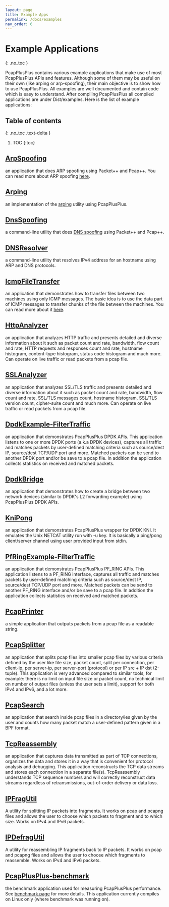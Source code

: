```yaml
---
layout: page
title: Example Apps
permalink: /docs/examples
nav_order: 6
---
```


# Example Applications
{: .no_toc }

PcapPlusPlus contains various example applications that make use of most PcapPlusPlus APIs and features. Although some of them may be useful on their own (like arping or arp-spoofing), their main objective is to show how to use PcapPlusPlus. All examples are well documented and contain code which is easy to understand. After compiling PcapPlusPlus all compiled applications are under Dist/examples. Here is the list of example applications:

## Table of contents
{: .no_toc .text-delta }

1. TOC
{:toc}

## [ArpSpoofing](https://github.com/seladb/PcapPlusPlus/tree/master/Examples/ArpSpoofing)

an application that does ARP spoofing using Packet++ and Pcap++. You can read more about ARP spoofing [here](https://en.wikipedia.org/wiki/ARP_spoofing).

## [Arping](https://github.com/seladb/PcapPlusPlus/tree/master/Examples/Arping)

an implementation of the [arping](https://en.wikipedia.org/wiki/Arping) utility using PcapPlusPlus.

## [DnsSpoofing](https://github.com/seladb/PcapPlusPlus/tree/master/Examples/DnsSpoofing)

a command-line utility that does [DNS spoofing](https://en.wikipedia.org/wiki/DNS_spoofing) using Packet++ and Pcap++.

## [DNSResolver](https://github.com/seladb/PcapPlusPlus/tree/master/Examples/DNSResolver)

a command-line utility that resolves IPv4 address for an hostname using ARP and DNS protocols.

## [IcmpFileTransfer](https://github.com/seladb/PcapPlusPlus/tree/master/Examples/IcmpFileTransfer)

an application that demonstrates how to transfer files between two machines using only ICMP messages. The basic idea is to use the data part of ICMP messages to transfer chunks of the file between the machines. You can read more about it [here](http://www.unixist.com/security/data-transfer-over-icmp/index.html).

## [HttpAnalyzer](https://github.com/seladb/PcapPlusPlus/tree/master/Examples/HttpAnalyzer)

an application that analyzes HTTP traffic and presents detailed and diverse information about it such as packet count and rate, bandwidth, flow count and rate, HTTP requests and responses count and rate, hostname histogram, content-type histogram, status code histogram and much more. Can operate on live traffic or read packets from a pcap file.

## [SSLAnalyzer](https://github.com/seladb/PcapPlusPlus/tree/master/Examples/SSLAnalyzer)

an application that analyzes SSL/TLS traffic and presents detailed and diverse information about it such as packet count and rate, bandwidth, flow count and rate, SSL/TLS messages count, hostname histogram, SSL/TLS version count, cipher-suite count and much more. Can operate on live traffic or read packets from a pcap file.

## [DpdkExample-FilterTraffic](https://github.com/seladb/PcapPlusPlus/tree/master/Examples/DpdkExample-FilterTraffic)

an application that demonstrates PcapPlusPlus DPDK APIs. This application listens to one or more DPDK ports (a.k.a DPDK devices), captures all traffic and matches packets by user-defined matching criteria such as source/dest IP, source/dest TCP/UDP port and more. Matched packets can be send to another DPDK port and/or be save to a pcap file. In addition the application collects statistics on received and matched packets.

## [DpdkBridge](https://github.com/seladb/PcapPlusPlus/tree/master/Examples/DpdkBridge)

an application that demonstrates how to create a bridge between two network devices (similar to DPDK's L2 forwarding example) using PcapPlusPlus DPDK APIs.

## [KniPong](https://github.com/seladb/PcapPlusPlus/tree/master/Examples/KniPong)

an application that demonstrates PcapPlusPlus wrapper for DPDK KNI. It emulates the Unix NETCAT utility run with -u key. It is basically a ping/pong client/server channel using user provided input from stdin.

## [PfRingExample-FilterTraffic](https://github.com/seladb/PcapPlusPlus/tree/master/Examples/PfRingExample-FilterTraffic)

an application that demonstrates PcapPlusPlus PF_RING APIs. This application listens to a PF_RING interface, captures all traffic and matches packets by user-defined matching criteria such as source/dest IP, source/dest TCP/UDP port and more. Matched packets can be send to another PF_RING interface and/or be save to a pcap file. In addition the application collects statistics on received and matched packets.

## [PcapPrinter](https://github.com/seladb/PcapPlusPlus/tree/master/Examples/PcapPrinter)

a simple application that outputs packets from a pcap file as a readable string.

## [PcapSplitter](https://github.com/seladb/PcapPlusPlus/tree/master/Examples/PcapSplitter)

an application that splits pcap files into smaller pcap files by various criteria defined by the user like file size, packet count, split per connection, per client-ip, per server-ip, per server-port (protocol) or per IP src + IP dst (2-tuple). This application is very advanced compared to similar tools, for example: there is no limit on input file size or packet count, no technical limit on number of output files (unless the user sets a limit), support for both IPv4 and IPv6, and a lot more.

## [PcapSearch](https://github.com/seladb/PcapPlusPlus/tree/master/Examples/PcapSearch)

an application that search inside pcap files in a directory/ies given by the user and counts how many packet match a user-defined pattern given in a BPF format.

## [TcpReassembly](https://github.com/seladb/PcapPlusPlus/tree/master/Examples/TcpReassembly)

an application that captures data transmitted as part of TCP connections, organizes the data and stores it in a way that is convenient for protocol analysis and debugging. This application reconstructs the TCP data streams and stores each connection in a separate file(s). TcpReassembly understands TCP sequence numbers and will correctly reconstruct data streams regardless of retransmissions, out-of-order delivery or data loss.

## [IPFragUtil](https://github.com/seladb/PcapPlusPlus/tree/master/Examples/IPFragUtil)

A utility for splitting IP packets into fragments. It works on pcap and pcapng files and allows the user to choose which packets to fragment and to which size. Works on IPv4 and IPv6 packets.

## [IPDefragUtil](https://github.com/seladb/PcapPlusPlus/tree/master/Examples/IPDefragUtil)

A utility for reassembling IP fragments back to IP packets. It works on pcap and pcapng files and allows the user to choose which fragments to reassemble. Works on IPv4 and IPv6 packets.

## [PcapPlusPlus-benchmark](https://github.com/seladb/PcapPlusPlus/tree/master/Examples/PcapPlusPlus-benchmark)

the benchmark application used for measuring PcapPlusPlus performance. See [benchmark page](/docs/benchmark) for more details. This application currently compiles on Linux only (where benchmark was running on).
